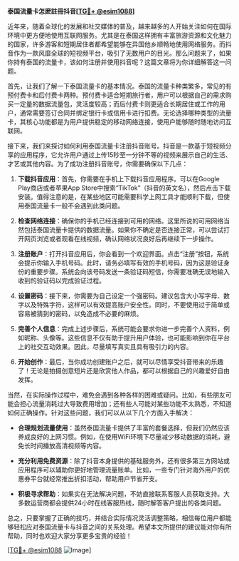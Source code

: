 **泰国流量卡怎麽註冊抖音[[TG💪+ @esim1088](https://t.me/s/esim1088)]**

近年来，随着全球化的发展和社交媒体的普及，越来越多的人开始关注如何在国际环境中更方便地使用互联网服务。尤其是在泰国这样拥有丰富旅游资源和文化魅力的国家，许多游客和短期居住者都希望能够在异国他乡顺畅地使用网络服务。而抖音作为一款风靡全球的短视频平台，吸引了无数用户的目光。那么问题来了，如果你持有泰国的流量卡，该如何注册并使用抖音呢？这篇文章将为你详细解答这一问题。

首先，让我们了解一下泰国流量卡的基本情况。泰国的流量卡种类繁多，常见的有预付费卡和后付费卡两种。预付费卡适合短期旅行者，用户可以根据自己的需求购买一定量的数据流量包，灵活度较高；而后付费卡则更适合长期居住或工作的用户，通常需要签订合同并绑定银行卡或信用卡进行扣费。无论选择哪种类型的流量卡，其核心功能都是为用户提供稳定的移动网络连接，使用户能够随时随地访问互联网。

接下来，我们来探讨如何利用泰国流量卡注册抖音账号。抖音是一款基于短视频分享的应用程序，它允许用户通过上传15秒至一分钟不等的视频来展示自己的生活、才艺或其他内容。为了成功注册抖音账号，你需要确保以下几点：

1. **下载抖音应用**：首先，你需要在手机上下载抖音应用程序。可以在Google Play商店或者苹果App Store中搜索“TikTok”（抖音的英文名），然后点击下载安装。值得注意的是，在某些地区可能需要科学上网工具才能顺利下载，但使用泰国流量卡一般不会遇到此类问题。

2. **检查网络连接**：确保你的手机已经连接到可用的网络。这里所说的可用网络当然包括泰国流量卡提供的数据流量。如果你不确定是否连接正常，可以尝试打开网页浏览或者观看在线视频，确认网络状况良好后再继续下一步操作。

3. **注册账户**：打开抖音应用后，你会看到一个欢迎界面。点击“注册”按钮，系统会提示你输入手机号码。此时，请务必填写有效的手机号码，因为这是验证身份的重要步骤。系统会向该号码发送一条验证码短信，你需要准确无误地输入收到的验证码以完成验证过程。

4. **设置密码**：接下来，你需要为自己设定一个强密码。建议包含大小写字母、数字以及特殊字符，这样可以有效提高账户安全性。同时，不要使用过于简单或容易被猜到的密码，以免造成不必要的麻烦。

5. **完善个人信息**：完成上述步骤后，系统可能会要求你进一步完善个人资料，例如昵称、头像等。这些信息不仅有助于提升用户体验，也可能影响到你在平台上的社交互动效果。因此，尽量填写真实且具有吸引力的内容。

6. **开始创作**：最后，当你成功创建账户之后，就可以尽情享受抖音带来的乐趣了！无论是拍摄创意短片还是欣赏他人作品，都可以根据自己的兴趣爱好自由发挥。

当然，在实际操作过程中，难免会遇到各种各样的困难或疑问。比如，有些朋友可能会担心流量消耗过大导致费用增加；还有些人可能对某些功能不太熟悉，不知道如何正确操作。针对这些问题，我们可以从以下几个方面入手解决：

- **合理规划流量使用**：虽然泰国流量卡提供了丰富的套餐选择，但我们仍然应该养成良好的上网习惯。例如，在使用WiFi环境下尽量减少移动数据的消耗，避免长时间播放高清视频等内容。

- **充分利用免费资源**：除了抖音本身提供的基础服务外，还有很多第三方网站或应用程序可以辅助你更好地管理流量账单。比如，一些专门针对海外用户的优惠券平台就经常推出折扣活动，帮助用户节省开支。

- **积极寻求帮助**：如果实在无法解决问题，不妨直接联系客服人员获取支持。大多数运营商都会提供24小时在线客服热线，随时解答客户提出的各类问题。

总之，只要掌握了正确的技巧，并结合实际情况灵活调整策略，相信每位用户都能够轻松应对泰国流量卡与抖音之间的关系处理。希望本文所提供的建议能对你有所帮助，同时也欢迎大家分享更多宝贵的经验！

[[TG💪+ @esim1088](https://t.me/s/esim1088) ![Image](https://i.postimg.cc/4NQfJmqS/Snipaste-2025-05-13-00-14-12.png)]
